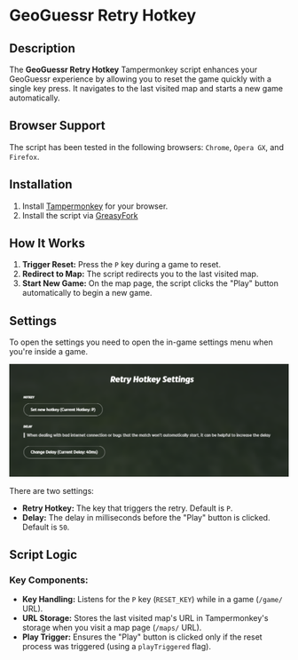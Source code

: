 # GeoGuessr Retry Hotkey

## Description
The **GeoGuessr Retry Hotkey** Tampermonkey script enhances your GeoGuessr experience by allowing you to reset the game quickly with a single key press. It navigates to the last visited map and starts a new game automatically.

## Browser Support
The script has been tested in the following browsers: `Chrome`, `Opera GX`, and `Firefox`.

## Installation
1. Install [Tampermonkey](https://www.tampermonkey.net/) for your browser.
2. Install the script via [GreasyFork](https://greasyfork.org/de/scripts/524965-geoguessr-retry-hotkey)

## How It Works
1. **Trigger Reset:** Press the `P` key during a game to reset.
2. **Redirect to Map:** The script redirects you to the last visited map.
3. **Start New Game:** On the map page, the script clicks the "Play" button automatically to begin a new game.

## Settings
To open the settings you need to open the in-game settings menu when you're inside a game.

![Settings](https://github.com/Shukaaa/geoguessr-retry-hotkey/blob/main/img/settings.png?raw=true)

There are two settings:
- **Retry Hotkey:** The key that triggers the retry. Default is `P`.
- **Delay:** The delay in milliseconds before the "Play" button is clicked. Default is `50`.

## Script Logic
### Key Components:
- **Key Handling:** Listens for the `P` key (`RESET_KEY`) while in a game (`/game/` URL).
- **URL Storage:** Stores the last visited map's URL in Tampermonkey's storage when you visit a map page (`/maps/` URL).
- **Play Trigger:** Ensures the "Play" button is clicked only if the reset process was triggered (using a `playTriggered` flag).
